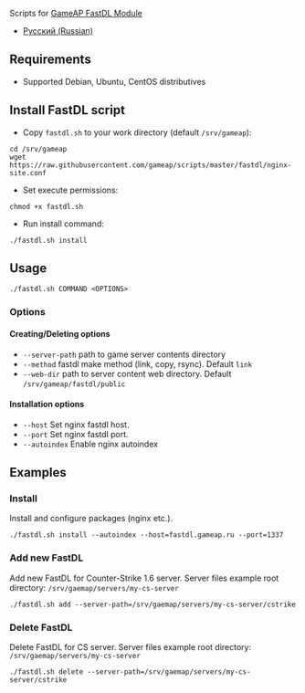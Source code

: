 Scripts for [GameAP FastDL Module](https://github.com/gameap/fastdl-module)

* [Русский (Russian)](README.ru-RU.md)

## Requirements

* Supported Debian, Ubuntu, CentOS distributives

## Install FastDL script

* Copy `fastdl.sh` to your work directory (default `/srv/gameap`):
```
cd /srv/gameap
wget https://raw.githubusercontent.com/gameap/scripts/master/fastdl/nginx-site.conf
```

* Set execute permissions:
```
chmod +x fastdl.sh
```
* Run install command: 
```
./fastdl.sh install
```

## Usage
```
./fastdl.sh COMMAND <OPTIONS>
```

### Options

#### Creating/Deleting options
* `--server-path` path to game server contents directory
* `--method` fastdl make method (link, copy, rsync). Default `link`
* `--web-dir` path to server content web directory. Default `/srv/gameap/fastdl/public`

#### Installation options
* `--host` Set nginx fastdl host.
* `--port` Set nginx fastdl port.
* `--autoindex` Enable nginx autoindex

## Examples

### Install

Install and configure packages (nginx etc.).

```
./fastdl.sh install --autoindex --host=fastdl.gameap.ru --port=1337
```

### Add new FastDL

Add new FastDL for Counter-Strike 1.6 server. Server files example root directory: `/srv/gaemap/servers/my-cs-server`

```
./fastdl.sh add --server-path=/srv/gaemap/servers/my-cs-server/cstrike
```

### Delete FastDL

Delete FastDL for CS server. Server files example root directory: `/srv/gaemap/servers/my-cs-server`

```
./fastdl.sh delete --server-path=/srv/gaemap/servers/my-cs-server/cstrike
```